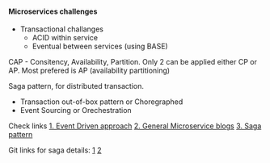 #### Microservices challenges

 - Transactional challanges
     - ACID within service
     - Eventual between services (using BASE)

CAP - Consitency, Availability, Partition. Only 2 can be applied either CP or AP. Most prefered is AP (availability partitioning)

Saga pattern, for distributed transaction.
- Transaction out-of-box pattern or Choregraphed
- Event Sourcing or Orechestration

Check links 
[1. Event Driven approach](https://eventuate.io/whyeventdriven.html)
[2. General Microservice blogs](https://microservices.io/adopt/index.html)
[3. Saga pattern ](https://microservices.io/patterns/data/saga.html)


Git links for saga details:
[1](https://github.com/eventuate-tram/eventuate-tram-sagas)
[2](https://github.com/eventuate-tram/eventuate-tram-sagas-examples-customers-and-orders)
